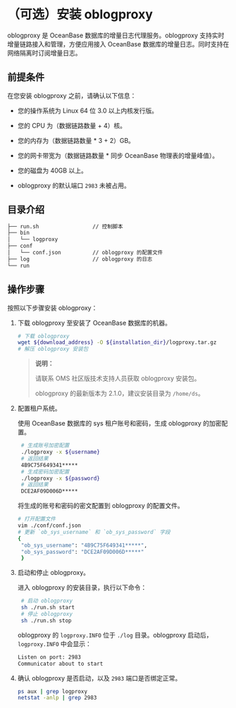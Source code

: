 # （可选）安装 oblogproxy

oblogproxy 是 OceanBase 数据库的增量日志代理服务。oblogproxy 支持实时增量链路接入和管理，方便应用接入 OceanBase 数据库的增量日志。同时支持在网络隔离时订阅增量日志。

## 前提条件

在您安装 oblogproxy 之前，请确认以下信息：

- 您的操作系统为 Linux 64 位 3.0 以上内核发行版。

- 您的 CPU 为（数据链路数量 + 4）核。

- 您的内存为（数据链路数量 * 3 + 2）GB。

- 您的网卡带宽为（数据链路数量 * 同步 OceanBase 物理表的增量峰值）。

- 您的磁盘为 40GB 以上。

- oblogproxy 的默认端口 `2983` 未被占用。

## 目录介绍

```bash
├── run.sh                 // 控制脚本
├── bin
│   └── logproxy          
├── conf
│   └── conf.json          // oblogproxy 的配置文件                       
├── log                    // oblogproxy 的日志                               
└── run   
```

## 操作步骤

按照以下步骤安装 oblogproxy：

1. 下载 oblogproxy 至安装了 OceanBase 数据库的机器。

   ```bash
   # 下载 oblogproxy
   wget ${download_address} -O ${installation_dir}/logproxy.tar.gz 
   # 解压 oblogproxy 安装包
   ```

   > **说明：**
   >
   >请联系 OMS 社区版技术支持人员获取 oblogproxy 安装包。
   >
   >oblogproxy 的最新版本为 2.1.0，建议安装目录为 `/home/ds`。

2. 配置租户系统。

   使用 OceanBase 数据库的 sys 租户账号和密码，生成 oblogproxy 的加密配置。

   ```bash
    # 生成账号加密配置
    ./logproxy -x ${username}
    # 返回结果
    4B9C75F649341*****
    # 生成密码加密配置
    ./logproxy -x ${password}
    # 返回结果
    DCE2AF09D006D*****
   ```

   将生成的账号和密码的密文配置到 oblogproxy 的配置文件。

   ```bash
   # 打开配置文件
   vim ./conf/conf.json
   # 更新 `ob_sys_username` 和 `ob_sys_password` 字段
   {
    "ob_sys_username": "4B9C75F649341*****",
    "ob_sys_password": "DCE2AF09D006D*****"
    }
   ```

3. 启动和停止 oblogproxy。

    进入 oblogproxy 的安装目录，执行以下命令：

   ```bash
    # 启动 oblogproxy
    sh ./run.sh start
    # 停止 oblogproxy
    sh ./run.sh stop
   ```

   oblogproxy 的 `logproxy.INFO` 位于 `./log` 目录。oblogproxy 启动后，`logproxy.INFO` 中会显示：

   ```bash
   Listen on port: 2983
   Communicator about to start
   ```

4. 确认 oblogproxy 是否启动，以及 `2983` 端口是否绑定正常。

   ```bash
   ps aux | grep logproxy 
   netstat -anlp | grep 2983
   ```
